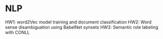 # NLP

HW1: word2Vec model training and document classification
HW2: Word sense disambiguation using BabelNet synsets
HW3: Semantic role labeling with CONLL
